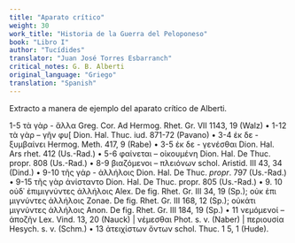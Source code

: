 ```yaml
---
title: "Aparato crítico"
weight: 30
work_title: "Historia de la Guerra del Peloponeso"
book: "Libro I"
author: "Tucídides"
translator: "Juan José Torres Esbarranch"
critical_notes: G. B. Alberti
original_language: "Griego"
translation: "Spanish"
---
```

Extracto a manera de ejemplo del aparato crítico de Alberti.

1-5 τὰ γὰρ - ἄλλα Greg. Cor. Ad Hermog. Rhet. Gr. VII 1143, 19 (Walz) • 1-12 τὰ γὰρ – γῆν φυ[ Dion. Hal. Thuc. iud. 871-72 (Pavano) •
3-4 ἐκ δε - ξυμβαίνει Hermog. Meth. 417, 9 (Rabe) • 3-5 ἐκ δε - γενέσθαι Dion.
Hal. Ars rhet. 412 (Us.-Rad.) • 5-6 φαίνεται – οἰκουμένη Dion. Hal. De Thuc.
propr. 808 (Us.-Rad.) • 8-9 βιαζόμενοι – πλειόνων schol. Aristid. III 43, 34
(Dind.) • 9-10 τῆς γάρ - ἀλλήλοις Dion. Hal. De Thuc. <em>propr</em>. 797 (Us.-Rad.) •
9-15 τῆς γὰρ ἀνίσταντο Dion. Hal. De Thuc. propr. 805 (Us.-Rad.) • 9.
10 οὐδ᾽ ἐπιμιγνύντες ἀλλήλοις Αlex. De fig. Rhet. Gr. III 34, 19 (Sp.); οὐκ ἐπι
μιγνύντες ἀλλήλοις Zonae. De fig. Rhet. Gr. III 168, 12 (Sp.); οὐκάτι μιγνύντες
ἀλλήλοις Anon. De fig. Rhet. Gr. III 184, 19 (Sp.) • 11 νεμόμενοί – ἀποζῆν
Lex. Vind. 13, 20 (Nauck) | νέμεσθαι Phot. s. v. (Naber) | περιουσία Hesych.
s. v. (Schm.) • 13 ἀτειχίστων ὄντων schol. Thuc. 1 5, 1 (Hude).